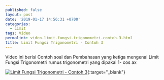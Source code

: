 ```yaml
---
published: false
layout: post
date: '2019-01-17 14:56:31 +0700'
categories:
  - Limit
tags: Video
permalink: video-limit-fungsi-trigonometri-contoh-3.html
title: Limit Fungsi Trigonometri - Contoh 3
---
```

Video ini berisi Contoh soal dan Pembahasan yang ketiga mengenai Limit Fungsi Trigonometri
rumus trigonometri yang dipakai 1- cos ax

[![Limit Fungsi Trigonometri - Contoh 3](https://img.youtube.com/vi/kJT1wlX0W5E/0.jpg)](https://www.youtube.com/watch?v=kJT1wlX0W5E){:target="_blank"}
